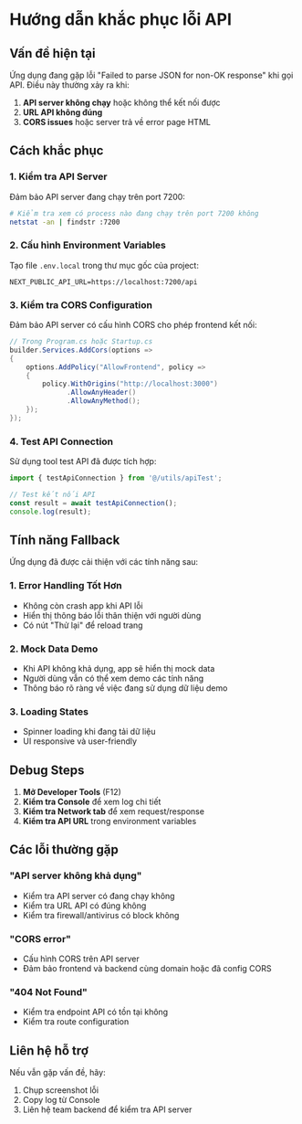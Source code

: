 # Hướng dẫn khắc phục lỗi API

## Vấn đề hiện tại
Ứng dụng đang gặp lỗi "Failed to parse JSON for non-OK response" khi gọi API. Điều này thường xảy ra khi:

1. **API server không chạy** hoặc không thể kết nối được
2. **URL API không đúng** 
3. **CORS issues** hoặc server trả về error page HTML

## Cách khắc phục

### 1. Kiểm tra API Server
Đảm bảo API server đang chạy trên port 7200:
```bash
# Kiểm tra xem có process nào đang chạy trên port 7200 không
netstat -an | findstr :7200
```

### 2. Cấu hình Environment Variables
Tạo file `.env.local` trong thư mục gốc của project:
```env
NEXT_PUBLIC_API_URL=https://localhost:7200/api
```

### 3. Kiểm tra CORS Configuration
Đảm bảo API server có cấu hình CORS cho phép frontend kết nối:
```csharp
// Trong Program.cs hoặc Startup.cs
builder.Services.AddCors(options =>
{
    options.AddPolicy("AllowFrontend", policy =>
    {
        policy.WithOrigins("http://localhost:3000")
              .AllowAnyHeader()
              .AllowAnyMethod();
    });
});
```

### 4. Test API Connection
Sử dụng tool test API đã được tích hợp:
```typescript
import { testApiConnection } from '@/utils/apiTest';

// Test kết nối API
const result = await testApiConnection();
console.log(result);
```

## Tính năng Fallback
Ứng dụng đã được cải thiện với các tính năng sau:

### 1. Error Handling Tốt Hơn
- Không còn crash app khi API lỗi
- Hiển thị thông báo lỗi thân thiện với người dùng
- Có nút "Thử lại" để reload trang

### 2. Mock Data Demo
- Khi API không khả dụng, app sẽ hiển thị mock data
- Người dùng vẫn có thể xem demo các tính năng
- Thông báo rõ ràng về việc đang sử dụng dữ liệu demo

### 3. Loading States
- Spinner loading khi đang tải dữ liệu
- UI responsive và user-friendly

## Debug Steps

1. **Mở Developer Tools** (F12)
2. **Kiểm tra Console** để xem log chi tiết
3. **Kiểm tra Network tab** để xem request/response
4. **Kiểm tra API URL** trong environment variables

## Các lỗi thường gặp

### "API server không khả dụng"
- Kiểm tra API server có đang chạy không
- Kiểm tra URL API có đúng không
- Kiểm tra firewall/antivirus có block không

### "CORS error"
- Cấu hình CORS trên API server
- Đảm bảo frontend và backend cùng domain hoặc đã config CORS

### "404 Not Found"
- Kiểm tra endpoint API có tồn tại không
- Kiểm tra route configuration

## Liên hệ hỗ trợ
Nếu vẫn gặp vấn đề, hãy:
1. Chụp screenshot lỗi
2. Copy log từ Console
3. Liên hệ team backend để kiểm tra API server

